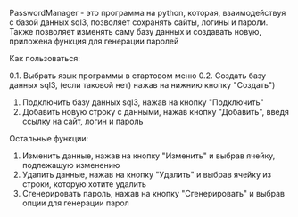 PasswordManager - это программа на python, которая, взаимодействуя с базой данных sql3, позволяет сохранять сайты, логины и пароли. Также позволяет изменять саму базу данных и создавать новую, приложена функция для генерации паролей

Как пользоваться:

0.1. Выбрать язык программы в стартовом меню
0.2. Создать базу данных sql3, (если таковой нет) нажав на нижнию кнопку "Создать")
1. Подключить базу данных sql3, нажав на кнопку "Подключить"
2. Добавить новую строку с данными, нажав кнопку "Добавить", введя ссылку на сайт, логин и пароль

Остальные функции:
1. Изменить данные, нажав на кнопку "Изменить" и выбрав ячейку, подлежащую изменению
2. Удалить данные, нажав на кнопку "Удалить" и выбрав ячейку из строки, которую хотите удалить
3. Сгенерировать пароль, нажав на кнопку "Сгенерировать" и выбрав опции для генерации парол
